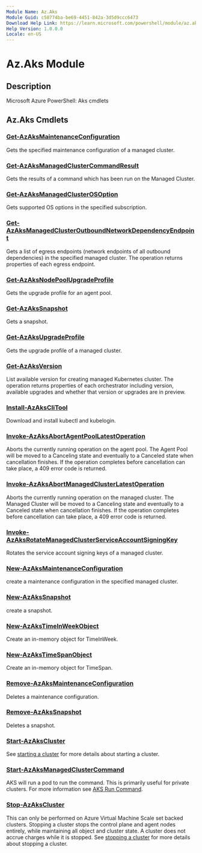 ```yaml
---
Module Name: Az.Aks
Module Guid: c58774ba-be69-4451-842a-3d5d9ccc6473
Download Help Link: https://learn.microsoft.com/powershell/module/az.aks
Help Version: 1.0.0.0
Locale: en-US
---
```


# Az.Aks Module
## Description
Microsoft Azure PowerShell: Aks cmdlets

## Az.Aks Cmdlets
### [Get-AzAksMaintenanceConfiguration](Get-AzAksMaintenanceConfiguration.md)
Gets the specified maintenance configuration of a managed cluster.

### [Get-AzAksManagedClusterCommandResult](Get-AzAksManagedClusterCommandResult.md)
Gets the results of a command which has been run on the Managed Cluster.

### [Get-AzAksManagedClusterOSOption](Get-AzAksManagedClusterOSOption.md)
Gets supported OS options in the specified subscription.

### [Get-AzAksManagedClusterOutboundNetworkDependencyEndpoint](Get-AzAksManagedClusterOutboundNetworkDependencyEndpoint.md)
Gets a list of egress endpoints (network endpoints of all outbound dependencies) in the specified managed cluster.
The operation returns properties of each egress endpoint.

### [Get-AzAksNodePoolUpgradeProfile](Get-AzAksNodePoolUpgradeProfile.md)
Gets the upgrade profile for an agent pool.

### [Get-AzAksSnapshot](Get-AzAksSnapshot.md)
Gets a snapshot.

### [Get-AzAksUpgradeProfile](Get-AzAksUpgradeProfile.md)
Gets the upgrade profile of a managed cluster.

### [Get-AzAksVersion](Get-AzAksVersion.md)
List available version for creating managed Kubernetes cluster.
The operation returns properties of each orchestrator including version, available upgrades and whether that version or upgrades are in preview.

### [Install-AzAksCliTool](Install-AzAksCliTool.md)
Download and install kubectl and kubelogin.

### [Invoke-AzAksAbortAgentPoolLatestOperation](Invoke-AzAksAbortAgentPoolLatestOperation.md)
Aborts the currently running operation on the agent pool.
The Agent Pool will be moved to a Canceling state and eventually to a Canceled state when cancellation finishes.
If the operation completes before cancellation can take place, a 409 error code is returned.

### [Invoke-AzAksAbortManagedClusterLatestOperation](Invoke-AzAksAbortManagedClusterLatestOperation.md)
Aborts the currently running operation on the managed cluster.
The Managed Cluster will be moved to a Canceling state and eventually to a Canceled state when cancellation finishes.
If the operation completes before cancellation can take place, a 409 error code is returned.

### [Invoke-AzAksRotateManagedClusterServiceAccountSigningKey](Invoke-AzAksRotateManagedClusterServiceAccountSigningKey.md)
Rotates the service account signing keys of a managed cluster.

### [New-AzAksMaintenanceConfiguration](New-AzAksMaintenanceConfiguration.md)
create a maintenance configuration in the specified managed cluster.

### [New-AzAksSnapshot](New-AzAksSnapshot.md)
create a snapshot.

### [New-AzAksTimeInWeekObject](New-AzAksTimeInWeekObject.md)
Create an in-memory object for TimeInWeek.

### [New-AzAksTimeSpanObject](New-AzAksTimeSpanObject.md)
Create an in-memory object for TimeSpan.

### [Remove-AzAksMaintenanceConfiguration](Remove-AzAksMaintenanceConfiguration.md)
Deletes a maintenance configuration.

### [Remove-AzAksSnapshot](Remove-AzAksSnapshot.md)
Deletes a snapshot.

### [Start-AzAksCluster](Start-AzAksCluster.md)
See [starting a cluster](https://docs.microsoft.com/azure/aks/start-stop-cluster) for more details about starting a cluster.

### [Start-AzAksManagedClusterCommand](Start-AzAksManagedClusterCommand.md)
AKS will run a pod to run the command.
This is primarily useful for private clusters.
For more information see [AKS Run Command](https://docs.microsoft.com/azure/aks/private-clusters#aks-run-command-preview).

### [Stop-AzAksCluster](Stop-AzAksCluster.md)
This can only be performed on Azure Virtual Machine Scale set backed clusters.
Stopping a cluster stops the control plane and agent nodes entirely, while maintaining all object and cluster state.
A cluster does not accrue charges while it is stopped.
See [stopping a cluster](https://docs.microsoft.com/azure/aks/start-stop-cluster) for more details about stopping a cluster.

